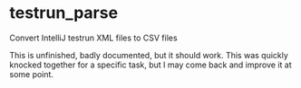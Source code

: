 # testrun_parse

Convert IntelliJ testrun XML files to CSV files

This is unfinished, badly documented, but it should work. This was quickly knocked together for a specific task, but I may come back and improve it at some point.
